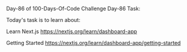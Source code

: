 Day-86 of 100-Days-Of-Code Challenge
Day-86 Task:

Today's task is to learn about:

Learn Next.js
https://nextjs.org/learn/dashboard-app

Getting Started
https://nextjs.org/learn/dashboard-app/getting-started
